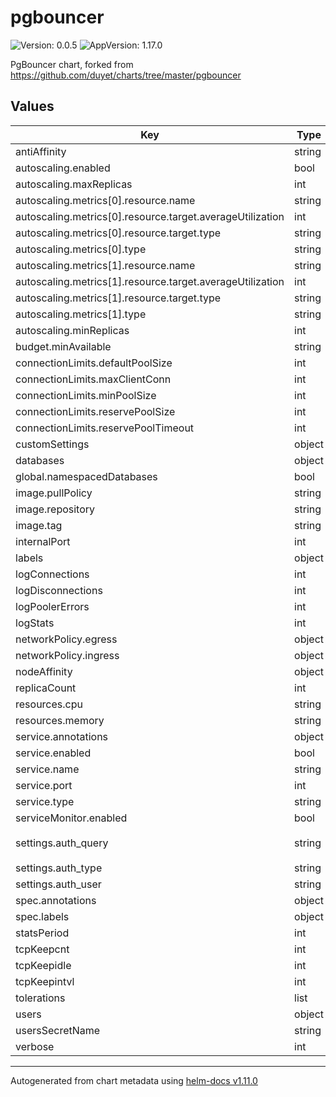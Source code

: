 # pgbouncer

![Version: 0.0.5](https://img.shields.io/badge/Version-0.0.5-informational?style=flat-square) ![AppVersion: 1.17.0](https://img.shields.io/badge/AppVersion-1.17.0-informational?style=flat-square)

PgBouncer chart, forked from https://github.com/duyet/charts/tree/master/pgbouncer

## Values

| Key | Type | Default | Description |
|-----|------|---------|-------------|
| antiAffinity | string | `"soft"` |  |
| autoscaling.enabled | bool | `false` |  |
| autoscaling.maxReplicas | int | `10` |  |
| autoscaling.metrics[0].resource.name | string | `"cpu"` |  |
| autoscaling.metrics[0].resource.target.averageUtilization | int | `80` |  |
| autoscaling.metrics[0].resource.target.type | string | `"Utilization"` |  |
| autoscaling.metrics[0].type | string | `"Resource"` |  |
| autoscaling.metrics[1].resource.name | string | `"memory"` |  |
| autoscaling.metrics[1].resource.target.averageUtilization | int | `80` |  |
| autoscaling.metrics[1].resource.target.type | string | `"Utilization"` |  |
| autoscaling.metrics[1].type | string | `"Resource"` |  |
| autoscaling.minReplicas | int | `3` |  |
| budget.minAvailable | string | `"50%"` |  |
| connectionLimits.defaultPoolSize | int | `100` |  |
| connectionLimits.maxClientConn | int | `100` |  |
| connectionLimits.minPoolSize | int | `15` |  |
| connectionLimits.reservePoolSize | int | `25` |  |
| connectionLimits.reservePoolTimeout | int | `5` |  |
| customSettings | object | `{}` |  |
| databases | object | `{}` |  |
| global.namespacedDatabases | bool | `false` |  |
| image.pullPolicy | string | `"IfNotPresent"` |  |
| image.repository | string | `"ghcr.io/yasn77/pgbouncer"` |  |
| image.tag | string | `"v0.0.4"` |  |
| internalPort | int | `5432` |  |
| labels | object | `{}` |  |
| logConnections | int | `0` |  |
| logDisconnections | int | `0` |  |
| logPoolerErrors | int | `1` |  |
| logStats | int | `0` |  |
| networkPolicy.egress | object | `{}` |  |
| networkPolicy.ingress | object | `{}` |  |
| nodeAffinity | object | `{}` |  |
| replicaCount | int | `4` |  |
| resources.cpu | string | `"150m"` |  |
| resources.memory | string | `"256Mi"` |  |
| service.annotations | object | `{}` |  |
| service.enabled | bool | `true` |  |
| service.name | string | `""` |  |
| service.port | int | `5432` |  |
| service.type | string | `"ClusterIP"` |  |
| serviceMonitor.enabled | bool | `true` |  |
| settings.auth_query | string | `"SELECT usename, passwd FROM pg_shadow WHERE usename=$1"` |  |
| settings.auth_type | string | `"md5"` |  |
| settings.auth_user | string | `"postgres"` |  |
| spec.annotations | object | `{}` |  |
| spec.labels | object | `{}` |  |
| statsPeriod | int | `60` |  |
| tcpKeepcnt | int | `2` |  |
| tcpKeepidle | int | `1770` |  |
| tcpKeepintvl | int | `10` |  |
| tolerations | list | `[]` |  |
| users | object | `{}` |  |
| usersSecretName | string | `""` |  |
| verbose | int | `0` |  |

----------------------------------------------
Autogenerated from chart metadata using [helm-docs v1.11.0](https://github.com/norwoodj/helm-docs/releases/v1.11.0)
